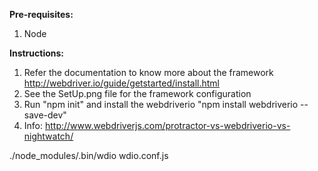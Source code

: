 **Pre-requisites:**
1. Node

**Instructions:**
1. Refer the documentation to know more about the framework http://webdriver.io/guide/getstarted/install.html
2. See the SetUp.png file for the framework configuration
3. Run "npm init" and install the webdriverio "npm install webdriverio --save-dev"
4. Info: http://www.webdriverjs.com/protractor-vs-webdriverio-vs-nightwatch/

./node_modules/.bin/wdio wdio.conf.js